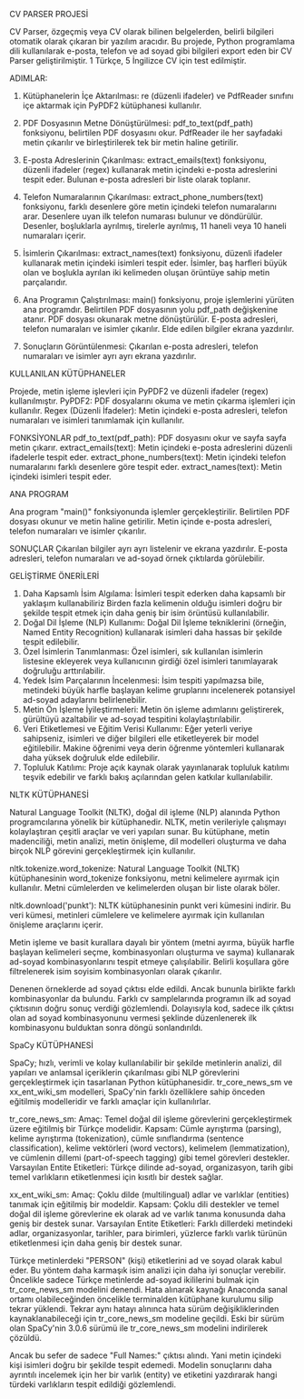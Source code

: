CV PARSER PROJESİ

CV Parser, özgeçmiş veya CV olarak bilinen belgelerden, belirli bilgileri otomatik olarak çıkaran bir yazılım aracıdır. Bu projede, Python programlama dili kullanılarak e-posta, telefon ve ad soyad gibi bilgileri export eden bir CV Parser geliştirilmiştir. 1 Türkçe, 5 İngilizce CV için test edilmiştir.

ADIMLAR:
1. Kütüphanelerin İçe Aktarılması:
re (düzenli ifadeler) ve PdfReader sınıfını içe aktarmak için PyPDF2 kütüphanesi kullanılır.

2. PDF Dosyasının Metne Dönüştürülmesi:
pdf_to_text(pdf_path) fonksiyonu, belirtilen PDF dosyasını okur.
PdfReader ile her sayfadaki metin çıkarılır ve birleştirilerek tek bir metin haline getirilir.

3. E-posta Adreslerinin Çıkarılması:
extract_emails(text) fonksiyonu, düzenli ifadeler (regex) kullanarak metin içindeki e-posta adreslerini tespit eder.
Bulunan e-posta adresleri bir liste olarak toplanır.

4. Telefon Numaralarının Çıkarılması:
extract_phone_numbers(text) fonksiyonu, farklı desenlere göre metin içindeki telefon numaralarını arar.
Desenlere uyan ilk telefon numarası bulunur ve döndürülür.
Desenler, boşluklarla ayrılmış, tirelerle ayrılmış, 11 haneli veya 10 haneli numaraları içerir.

5. İsimlerin Çıkarılması:
extract_names(text) fonksiyonu, düzenli ifadeler kullanarak metin içindeki isimleri tespit eder.
İsimler, baş harfleri büyük olan ve boşlukla ayrılan iki kelimeden oluşan örüntüye sahip metin parçalarıdır.

6. Ana Programın Çalıştırılması:
main() fonksiyonu, proje işlemlerini yürüten ana programdır.
Belirtilen PDF dosyasının yolu pdf_path değişkenine atanır.
PDF dosyası okunarak metne dönüştürülür.
E-posta adresleri, telefon numaraları ve isimler çıkarılır.
Elde edilen bilgiler ekrana yazdırılır.

7. Sonuçların Görüntülenmesi:
Çıkarılan e-posta adresleri, telefon numaraları ve isimler ayrı ayrı ekrana yazdırılır.

KULLANILAN KÜTÜPHANELER

Projede, metin işleme işlevleri için PyPDF2 ve düzenli ifadeler (regex) kullanılmıştır.
PyPDF2: PDF dosyalarını okuma ve metin çıkarma işlemleri için kullanılır.
Regex (Düzenli İfadeler): Metin içindeki e-posta adresleri, telefon numaraları ve isimleri tanımlamak için kullanılır.

FONKSİYONLAR
pdf_to_text(pdf_path): PDF dosyasını okur ve sayfa sayfa metin çıkarır.
extract_emails(text): Metin içindeki e-posta adreslerini düzenli ifadelerle tespit eder.
extract_phone_numbers(text): Metin içindeki telefon numaralarını farklı desenlere göre tespit eder.
extract_names(text): Metin içindeki isimleri tespit eder.

ANA PROGRAM

Ana program "main()" fonksiyonunda işlemler gerçekleştirilir.
Belirtilen PDF dosyası okunur ve metin haline getirilir.
Metin içinde e-posta adresleri, telefon numaraları ve isimler çıkarılır.

SONUÇLAR
Çıkarılan bilgiler ayrı ayrı listelenir ve ekrana yazdırılır.
E-posta adresleri, telefon numaraları ve ad-soyad örnek çıktılarda görülebilir.

GELİŞTİRME ÖNERİLERİ

1. Daha Kapsamlı İsim Algılama:
İsimleri tespit ederken daha kapsamlı bir yaklaşım kullanabiliriz
Birden fazla kelimenin olduğu isimleri doğru bir şekilde tespit etmek için daha geniş bir isim örüntüsü kullanılabilir.
2. Doğal Dil İşleme (NLP) Kullanımı:
Doğal Dil İşleme tekniklerini (örneğin, Named Entity Recognition) kullanarak isimleri daha hassas bir şekilde tespit edilebilir.
3. Özel İsimlerin Tanımlanması:
Özel isimleri, sık kullanılan isimlerin listesine ekleyerek veya kullanıcının girdiği özel isimleri tanımlayarak doğruluğu arttırılabilir.
4. Yedek İsim Parçalarının İncelenmesi:
İsim tespiti yapılmazsa bile, metindeki büyük harfle başlayan kelime gruplarını incelenerek potansiyel ad-soyad adaylarını belirlenebilir.
5. Metin Ön İşleme İyileştirmeleri:
Metin ön işleme adımlarını geliştirerek, gürültüyü azaltabilir ve ad-soyad tespitini kolaylaştırılabilir.
6. Veri Etiketlemesi ve Eğitim Verisi Kullanımı:
Eğer yeterli veriye sahipseniz, isimleri ve diğer bilgileri elle etiketleyerek bir model eğitilebilir.
Makine öğrenimi veya derin öğrenme yöntemleri kullanarak daha yüksek doğruluk elde edilebilir.
7. Topluluk Katılımı:
Proje açık kaynak olarak yayınlanarak topluluk katılımı teşvik edebilir ve farklı bakış açılarından gelen katkılar kullanılabilir.

NLTK KÜTÜPHANESİ

Natural Language Toolkit (NLTK), doğal dil işleme (NLP) alanında Python programcılarına yönelik bir kütüphanedir. NLTK, metin verileriyle çalışmayı kolaylaştıran çeşitli araçlar ve veri yapıları sunar. Bu kütüphane, metin madenciliği, metin analizi, metin önişleme, dil modelleri oluşturma ve daha birçok NLP görevini gerçekleştirmek için kullanılır.

nltk.tokenize.word_tokenize: Natural Language Toolkit (NLTK) kütüphanesinin word_tokenize fonksiyonu, metni kelimelere ayırmak için kullanılır. Metni cümlelerden ve kelimelerden oluşan bir liste olarak böler.

nltk.download('punkt'): NLTK kütüphanesinin punkt veri kümesini indirir. Bu veri kümesi, metinleri cümlelere ve kelimelere ayırmak için kullanılan önişleme araçlarını içerir.

Metin işleme ve basit kurallara dayalı bir yöntem (metni ayırma, büyük harfle başlayan kelimeleri seçme, kombinasyonları oluşturma ve sayma) kullanarak ad-soyad kombinasyonlarını tespit etmeye çalışılabilir. Belirli koşullara göre filtrelenerek isim soyisim kombinasyonları olarak çıkarılır.

Denenen örneklerde ad soyad çıktısı elde edildi. Ancak bununla birlikte farklı kombinasyonlar da bulundu. Farklı cv samplelarında programın ilk ad soyad çıktısının doğru sonuç verdiği gözlemlendi. Dolayısıyla kod, sadece ilk çıktısı olan ad soyad kombinasyonunu vermesi şeklinde düzenlenerek ilk kombinasyonu bulduktan sonra döngü sonlandırıldı.

SpaCy KÜTÜPHANESİ

SpaCy; hızlı, verimli ve kolay kullanılabilir bir şekilde metinlerin analizi, dil yapıları ve anlamsal içeriklerin çıkarılması gibi NLP görevlerini gerçekleştirmek için tasarlanan Python kütüphanesidir.  tr_core_news_sm ve xx_ent_wiki_sm modelleri, SpaCy'nin farklı özelliklere sahip önceden eğitilmiş modelleridir ve farklı amaçlar için kullanılırlar.

tr_core_news_sm:
Amaç: Temel doğal dil işleme görevlerini gerçekleştirmek üzere eğitilmiş bir Türkçe modelidir.
Kapsam: Cümle ayrıştırma (parsing), kelime ayrıştırma (tokenization), cümle sınıflandırma (sentence classification), kelime vektörleri (word vectors), kelimelem (lemmatization), ve cümlenin dillemi (part-of-speech tagging) gibi temel görevleri destekler.
Varsayılan Entite Etiketleri: Türkçe dilinde ad-soyad, organizasyon, tarih gibi temel varlıkların etiketlenmesi için kısıtlı bir destek sağlar.

xx_ent_wiki_sm:
Amaç: Çoklu dilde (multilingual) adlar ve varlıklar (entities) tanımak için eğitilmiş bir modeldir.
Kapsam: Çoklu dili destekler ve temel doğal dil işleme görevlerine ek olarak ad ve varlık tanıma konusunda daha geniş bir destek sunar.
Varsayılan Entite Etiketleri: Farklı dillerdeki metindeki adlar, organizasyonlar, tarihler, para birimleri, yüzlerce farklı varlık türünün etiketlenmesi için daha geniş bir destek sunar.

Türkçe metinlerdeki "PERSON" (kişi) etiketlerini ad ve soyad olarak kabul eder. Bu yöntem daha karmaşık isim analizi için daha iyi sonuçlar verebilir. Öncelikle sadece Türkçe metinlerde ad-soyad ikililerini bulmak için tr_core_news_sm modelini denendi. Hata alınarak kaynağı Anaconda sanal ortamı olabileceğinden öncelikle terminalden kütüphane kurulumu silip tekrar yüklendi. Tekrar aynı hatayı alınınca hata sürüm değişikliklerinden kaynaklanabileceği için tr_core_news_sm modeline geçildi. Eski bir sürüm olan SpaCy'nin 3.0.6 sürümü ile tr_core_news_sm modelini indirilerek çözüldü.

Ancak bu sefer de sadece "Full Names:" çıktısı alındı. Yani metin içindeki kişi isimleri doğru bir şekilde tespit edemedi. Modelin sonuçlarını daha ayrıntılı incelemek için her bir varlık (entity) ve etiketini yazdırarak hangi türdeki varlıkların tespit edildiği gözlemlendi.
